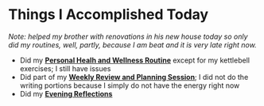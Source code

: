 # Things I Accomplished Today

_Note: helped my brother with renovations in his new house today so only did my routines, well, partly, because I am beat and it is very late right now._

- Did my **[Personal Healh and Wellness Routine](../../routines/2024/personal-health-and-wellness-routine/personal-health-and-wellness-routine-2024-week-8.md)** except for my kettlebell exercises; I still have issues
- Did part of my **[Weekly Review and Planning Session](../../routines/weekly-review-and-planning-session.md)**; I did not do the writing portions because I simply do not have the energy right now
- Did my **[Evening Reflections](../../routines/evening-reflections.md)**
